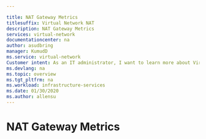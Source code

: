 ```yaml
---

title: NAT Gateway Metrics
titlesuffix: Virtual Network NAT
description: NAT Gateway Metrics
services: virtual-network
documentationcenter: na
author: asudbring
manager: KumudD
ms.service: virtual-network
Customer intent: As an IT administrator, I want to learn more about Virtual Network NAT gateway metrics, and what I can use them for. 
ms.devlang: na
ms.topic: overview
ms.tgt_pltfrm: na
ms.workload: infrastructure-services
ms.date: 01/30/2020
ms.author: allensu
---
```


# NAT Gateway Metrics